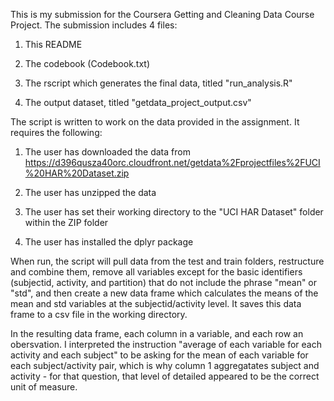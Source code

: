 This is my submission for the Coursera Getting and Cleaning Data Course Project.  The submission includes 4 files:

1. This README

2. The codebook (Codebook.txt)

3. The rscript which generates the final data, titled "run_analysis.R"

4. The output dataset, titled "getdata_project_output.csv"

The script is written to work on the data provided in the assignment.  It requires the following:

1. The user has downloaded the data from https://d396qusza40orc.cloudfront.net/getdata%2Fprojectfiles%2FUCI%20HAR%20Dataset.zip

2. The user has unzipped the data

3. The user has set their working directory to the "UCI HAR Dataset" folder within the ZIP folder

4. The user has installed the dplyr package

When run, the script will pull data from the test and train folders, restructure and combine them, remove all variables except for the basic identifiers (subjectid, activity, and partition) that do not include the phrase "mean" or "std", and then create a new data frame which calculates the means of the mean and std variables at the subjectid/activity level.  It saves this data frame to a csv file in the working directory.

In the resulting data frame, each column in a variable, and each row an obersvation.  I interpreted the instruction "average of each variable for each activity and each subject" to be asking for the mean of each variable for each subject/activity pair, which is why column 1 aggregatates subject and activity - for that question, that level of detailed appeared to be the correct unit of measure.
